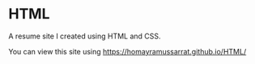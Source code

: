 # HTML

A resume site I created using HTML and CSS.

You can view this site using https://homayramussarrat.github.io/HTML/

